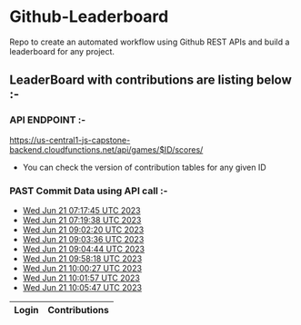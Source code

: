 # Github-Leaderboard
Repo to create an automated workflow using Github REST APIs and build a leaderboard for any project.
## LeaderBoard with contributions are listing below :-
### API ENDPOINT :- 
https://us-central1-js-capstone-backend.cloudfunctions.net/api/games/$ID/scores/
- You can check the version of contribution tables for any given ID
### PAST Commit Data using API call :-

- [Wed Jun 21 07:17:45 UTC 2023](https://us-central1-js-capstone-backend.cloudfunctions.net/api/games/w3gWzPTEz9CNcASsKu1C/scores/)
- [Wed Jun 21 07:19:38 UTC 2023](https://us-central1-js-capstone-backend.cloudfunctions.net/api/games/7uJZXcc1gqMHcWzsHGIW/scores/)
- [Wed Jun 21 09:02:20 UTC 2023](https://us-central1-js-capstone-backend.cloudfunctions.net/api/games/fErRvp5G0EfBDtj5jwYb/scores/)
- [Wed Jun 21 09:03:36 UTC 2023](https://us-central1-js-capstone-backend.cloudfunctions.net/api/games/yHmHxp209X9gYPwQFI31/scores/)
- [Wed Jun 21 09:04:44 UTC 2023](https://us-central1-js-capstone-backend.cloudfunctions.net/api/games/272UON2TRBxe7iI2KYx3/scores/)
- [Wed Jun 21 09:58:18 UTC 2023](https://us-central1-js-capstone-backend.cloudfunctions.net/api/games/S7kUxRdSKAp3XtMqDs6g/scores/)
- [Wed Jun 21 10:00:27 UTC 2023](https://us-central1-js-capstone-backend.cloudfunctions.net/api/games/yfh8SYioUY9pquXg9jmO/scores/)
- [Wed Jun 21 10:01:57 UTC 2023](https://us-central1-js-capstone-backend.cloudfunctions.net/api/games/C7O9HjX3IqYcfKaiJdYb/scores/)
- [Wed Jun 21 10:05:47 UTC 2023](https://us-central1-js-capstone-backend.cloudfunctions.net/api/games/VGtXcf6bur69HZ8Dmv85/scores/)
<!--START_TABLE-->
| Login        | Contributions |
| ------------ | ------------- |
<!--END_TABLE-->
